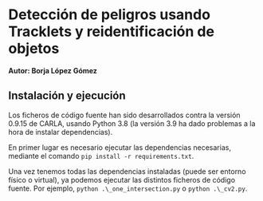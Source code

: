 # Detección de peligros usando Tracklets y reidentificación de objetos

**Autor: Borja López Gómez**

## Instalación y ejecución
Los ficheros de código fuente han sido desarrollados contra la versión 0.9.15 de CARLA, usando Python 3.8 (la versión 3.9 ha dado problemas a la hora de instalar dependencias).

En primer lugar es necesario ejecutar las dependencias necesarias, mediante el comando ```pip install -r requirements.txt```.

Una vez tenemos todas las dependencias instaladas (puede ser entorno físico o virtual), ya podemos ejecutar las distintos ficheros de código fuente. Por ejemplo, ```python .\_one_intersection.py``` o ```python .\_cv2.py```.
